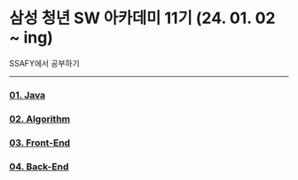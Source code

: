 # 삼성 청년 SW 아카데미 11기 (24. 01. 02 ~ ing)

SSAFY에서 공부하기

---
### [01. Java](https://github.com/unggu0704/saffy/tree/main/01.%20Java)
### [02. Algorithm](https://github.com/unggu0704/saffy/tree/main/02.%20Algorithm)
### [03. Front-End](https://github.com/unggu0704/saffy/tree/main/03.%20FrontEnd)
### [04. Back-End](https://github.com/unggu0704/saffy/tree/main/04.%20BackEnd)

